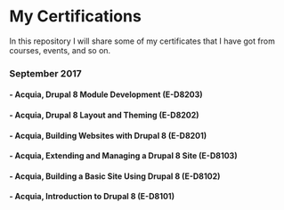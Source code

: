# My Certifications
In this repository I will share some of my certificates that I have got from courses, events, and so on.

###  **September 2017**

#### - Acquia, Drupal 8 Module Development (E-D8203)
#### - Acquia, Drupal 8 Layout and Theming (E-D8202)
#### - Acquia, Building Websites with Drupal 8 (E-D8201)
#### - Acquia, Extending and Managing a Drupal 8 Site (E-D8103)
#### - Acquia, Building a Basic Site Using Drupal 8 (E-D8102)
#### - Acquia, Introduction to Drupal 8 (E-D8101)
